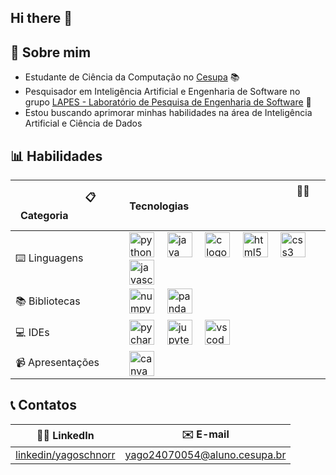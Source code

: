 ## Hi there 👋

## 🚀 Sobre mim 

- Estudante de Ciência da Computação no [Cesupa](https://www.cesupa.br) 📚
- Pesquisador em Inteligência Artificial e Engenharia de Software no grupo [LAPES - Laboratório de Pesquisa de Engenharia de Software](https://github.com/lapes-engenharia-de-software) 🔎
- Estou buscando aprimorar minhas habilidades na área de Inteligência Artificial e Ciência de Dados

## 📊 Habilidades 

|  ㅤㅤㅤㅤㅤ📋 Categoriaㅤㅤㅤㅤㅤ | ㅤㅤㅤㅤㅤㅤㅤㅤㅤㅤㅤㅤㅤㅤㅤㅤㅤ👨‍💻 Tecnologiasㅤㅤㅤㅤㅤㅤㅤㅤ ㅤㅤㅤㅤㅤㅤㅤㅤㅤ|
| ------------------------- | -------------------------------------------------------------------------------------- |
| ⌨️ Linguagensㅤ| <div align="left"> <img src="https://cdn.jsdelivr.net/gh/devicons/devicon/icons/python/python-original.svg" height="40" alt="python logo"  /> <img width="12" /> <img src="https://cdn.jsdelivr.net/gh/devicons/devicon/icons/java/java-original.svg" height="40" alt="java logo"  /> <img width="12" /> <img src="https://cdn.jsdelivr.net/gh/devicons/devicon/icons/c/c-original.svg" height="40" alt="c logo"  /> <img width="12" /> <img src="https://cdn.jsdelivr.net/gh/devicons/devicon/icons/html5/html5-original.svg" height="40" alt="html5 logo"  /> <img width="12" /> <img src="https://cdn.jsdelivr.net/gh/devicons/devicon/icons/css3/css3-original.svg" height="40" alt="css3 logo"  /> <img width="12" /> <img src="https://cdn.jsdelivr.net/gh/devicons/devicon/icons/javascript/javascript-original.svg" height="40" alt="javascript logo"  /> </div>|
| 📚 Bibliotecas | <div align="left"> <img src="https://cdn.jsdelivr.net/gh/devicons/devicon/icons/numpy/numpy-original.svg" height="40" alt="numpy logo"  /> <img width="12" /> <img src="https://cdn.jsdelivr.net/gh/devicons/devicon/icons/pandas/pandas-original.svg" height="40" alt="pandas logo"  /> </div> |
| 💻 IDEs | <div align="left"> <img src="https://cdn.jsdelivr.net/gh/devicons/devicon/icons/pycharm/pycharm-original.svg" height="40" alt="pycharm logo"  /> <img width="12" /> <img src="https://cdn.jsdelivr.net/gh/devicons/devicon/icons/jupyter/jupyter-original.svg" height="40" alt="jupyter logo"  /> <img width="12" /> <img src="https://cdn.jsdelivr.net/gh/devicons/devicon/icons/vscode/vscode-original.svg" height="40" alt="vscode logo"  /> </div> |
| 📹 Apresentações | <div align="left"> <img src="https://cdn.jsdelivr.net/gh/devicons/devicon/icons/canva/canva-original.svg" height="40" alt="canva logo"  /> </div> |

## 📞 Contatos 

| 👨‍🎓 LinkedIn | ✉️ E-mail |
| - | - |
| [linkedin/yagoschnorr](https://www.linkedin.com/in/yagoschnorr/) | [yago24070054@aluno.cesupa.br](mailto:yago24070054@aluno.cesupa.br) |
